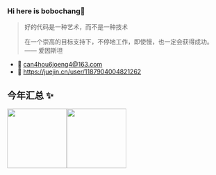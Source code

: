 ### Hi here is bobochang👋

> 好的代码是一种艺术，而不是一种技术
>
> 在一个崇高的目标支持下，不停地工作，即使慢，也一定会获得成功。 —— 爱因斯坦

- 📮 can4hou6joeng4@163.com
- 📖 https://juejin.cn/user/1187904004821262

## 今年汇总 ✨

<img align="" height="137px" src="https://github-readme-stats.vercel.app/api?username=can4hou6joeng4&hide_title=true&hide_border=true&show_icons=true&include_all_commits=true&line_height=21&bg_color=0,EC6C6C,FFD479,FFFC79,73FA79&theme=graywhite&locale=cn" /><img align="" height="137px" src="https://github-readme-stats.vercel.app/api/top-langs/?username=can4hou6joeng4&hide_title=true&hide_border=true&layout=compact&bg_color=0,73FA79,73FDFF,D783FF&theme=graywhite&locale=cn" />
